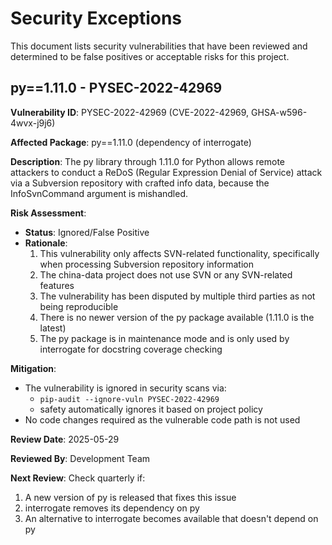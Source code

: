 # Security Exceptions

This document lists security vulnerabilities that have been reviewed and determined to be false positives or acceptable risks for this project.

## py==1.11.0 - PYSEC-2022-42969

**Vulnerability ID**: PYSEC-2022-42969 (CVE-2022-42969, GHSA-w596-4wvx-j9j6)

**Affected Package**: py==1.11.0 (dependency of interrogate)

**Description**: The py library through 1.11.0 for Python allows remote attackers to conduct a ReDoS (Regular Expression Denial of Service) attack via a Subversion repository with crafted info data, because the InfoSvnCommand argument is mishandled.

**Risk Assessment**:

- **Status**: Ignored/False Positive
- **Rationale**:
  1. This vulnerability only affects SVN-related functionality, specifically when processing Subversion repository information
  2. The china-data project does not use SVN or any SVN-related features
  3. The vulnerability has been disputed by multiple third parties as not being reproducible
  4. There is no newer version of the py package available (1.11.0 is the latest)
  5. The py package is in maintenance mode and is only used by interrogate for docstring coverage checking

**Mitigation**:

- The vulnerability is ignored in security scans via:
  - `pip-audit --ignore-vuln PYSEC-2022-42969`
  - safety automatically ignores it based on project policy
- No code changes required as the vulnerable code path is not used

**Review Date**: 2025-05-29

**Reviewed By**: Development Team

**Next Review**: Check quarterly if:

1. A new version of py is released that fixes this issue
2. interrogate removes its dependency on py
3. An alternative to interrogate becomes available that doesn't depend on py
